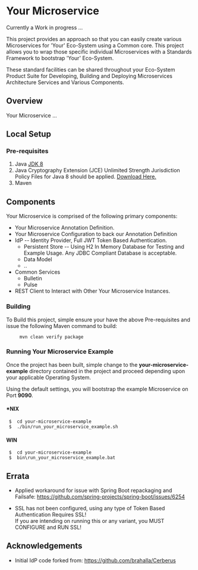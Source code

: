 # Your Microservice
Currently a Work in progress ...

This project provides an approach so that you can easily create various Microservices
for 'Your' Eco-System using a Common core.
This project allows you to wrap those specific individual Microservices
with a Standards Framework to bootstrap 'Your' Eco-System.  

These standard facilities can be shared 
throughout your Eco-System Product Suite for Developing, Building and Deploying 
Microservices Architecture Services and Various Components.


## Overview
Your Microservice ...

## Local Setup

### Pre-requisites

1. Java [JDK 8](http://www.oracle.com/technetwork/java/javase/downloads/jdk8-downloads-2133151.html)
2. Java Cryptography Extension (JCE) Unlimited Strength Jurisdiction Policy Files for Java 8 should be
applied.  [Download Here.](http://www.oracle.com/technetwork/java/javase/downloads/jce8-download-2133166.html)
3. Maven


## Components
Your Microservice is comprised of the following primary components:
* Your Microservice Annotation Definition.
* Your Microservice Configuration to back our Annotation Definition
* IdP -- Identity Provider, Full JWT Token Based Authentication.
  * Persistent Store -- Using H2 In Memory Database for Testing and Example Usage.
   Any JDBC Compliant Database is acceptable.
  * Data Model
  * ..
* Common Services
  * Bulletin
  * Pulse
* REST Client to Interact with Other Your Microservice Instances.


### Building
To Build this project, simple ensure your have the above Pre-requisites and
 issue the following Maven command to build:
   ```
        mvn clean verify package
   ```  


### Running Your Microservice Example
Once the project has been built, simple change to the **your-microservice-example** 
directory contained in the project and proceed depending upon your applicable Operating System. 

Using the default settings, you will bootstrap the example Microservice on Port **9090**.

#### *NIX
   ```
    $  cd your-microservice-example
    $  ./bin/run_your_microservice_example.sh
   ```


#### WIN
   ```
    $  cd your-microservice-example
    $  bin\run_your_microservice_example.bat
   ```


## Errata
* Applied workaround for issue with Spring Boot repackaging and Failsafe: 
  https://github.com/spring-projects/spring-boot/issues/6254
  
* SSL has not been configured, using any type of Token Based Authentication Requires SSL!  
  If you are intending on running this or any variant, you MUST CONFIGURE and RUN SSL!


## Acknowledgements
* Initial IdP code forked from: https://github.com/brahalla/Cerberus


